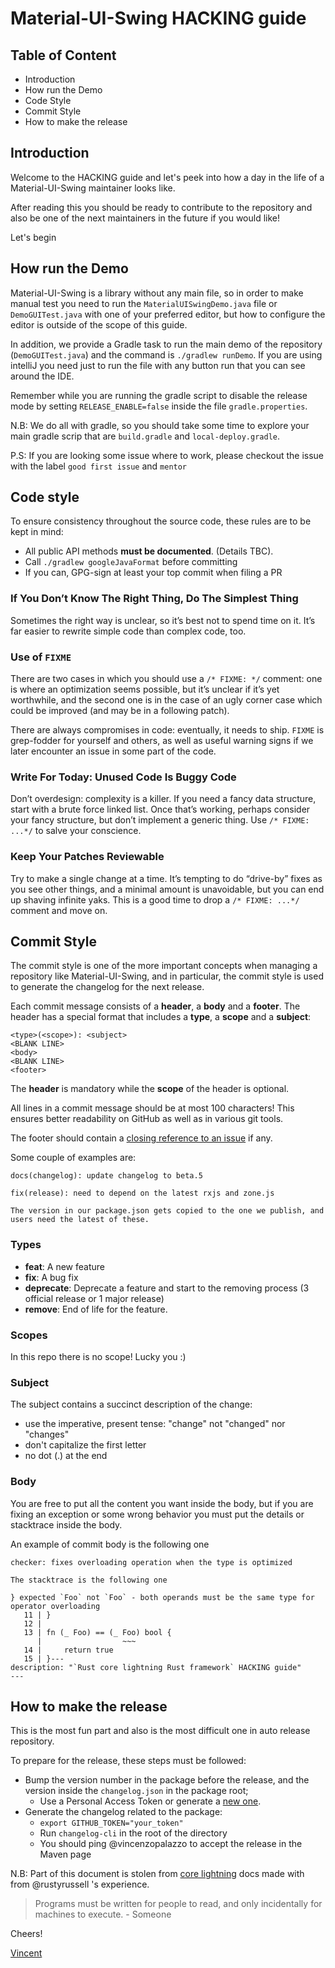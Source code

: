 # Material-UI-Swing HACKING guide

## Table of Content

- Introduction
- How run the Demo
- Code Style
- Commit Style
- How to make the release

## Introduction

Welcome to the HACKING guide and let's peek into how a day in the life of a Material-UI-Swing maintainer looks like.

After reading this you should be ready to contribute to the repository and also be one of
the next maintainers in the future if you would like!

Let's begin

## How run the Demo

Material-UI-Swing is a library without any main file, so in order to make manual test you need to run the `MaterialUISwingDemo.java` file or
`DemoGUITest.java` with one of your preferred editor, but how to configure the editor is outside of the scope of this guide.

In addition, we provide a Gradle task to run the main demo of the repository (`DemoGUITest.java`) and the command is `./gradlew runDemo`.
If you are using intelliJ you need just to run the file with any button run that you can see around the IDE.

Remember while you are running the gradle script to disable the release mode by setting `RELEASE_ENABLE=false` inside the file `gradle.properties`.

N.B: We do all with gradle, so you should take some time to explore your main gradle scrip that are `build.gradle` and `local-deploy.gradle`.

P.S: If you are looking some issue where to work, please checkout the issue with the label `good first issue` and `mentor`

## Code style

To ensure consistency throughout the source code, these rules are to be kept in mind:

- All public API methods **must be documented**. (Details TBC).
- Call `./gradlew googleJavaFormat` before committing
- If you can, GPG-sign at least your top commit when filing a PR

### If You Don’t Know The Right Thing, Do The Simplest Thing
Sometimes the right way is unclear, so it’s best not to spend time on it. It’s far easier to rewrite simple code than complex code, too.

### Use of `FIXME`

There are two cases in which you should use a `/* FIXME: */`
comment: one is where an optimization seems possible, but it’s unclear if it’s yet worthwhile,
and the second one is in the case of an ugly corner case which could be improved (and may be in a following patch).

There are always compromises in code: eventually, it needs to ship. `FIXME` is grep-fodder for yourself and others,
as well as useful warning signs if we later encounter an issue in some part of the code.

### Write For Today: Unused Code Is Buggy Code

Don’t overdesign: complexity is a killer. If you need a fancy data structure, start with a brute force linked list. Once that’s working,
perhaps consider your fancy structure, but don’t implement a generic thing. Use `/* FIXME: ...*/` to salve your conscience.

### Keep Your Patches Reviewable
Try to make a single change at a time. It’s tempting to do “drive-by” fixes as you see other things, and a minimal amount is unavoidable,
but you can end up shaving infinite yaks. This is a good time to drop a `/* FIXME: ...*/` comment and move on.


## Commit Style

The commit style is one of the more important concepts when managing a repository like Material-UI-Swing, and in particular,
the commit style is used to generate the changelog for the next release.

Each commit message consists of a **header**, a **body** and a **footer**. The header has a special
format that includes a **type**, a **scope** and a **subject**:

```
<type>(<scope>): <subject>
<BLANK LINE>
<body>
<BLANK LINE>
<footer>
```

The **header** is mandatory while the **scope** of the header is optional.

All lines in a commit message should be at most 100 characters! This ensures better readability on GitHub as well as in various git tools.

The footer should contain a [closing reference to an issue](https://help.github.com/articles/closing-issues-via-commit-messages/) if any.

Some couple of examples are:

```
docs(changelog): update changelog to beta.5
```

```
fix(release): need to depend on the latest rxjs and zone.js

The version in our package.json gets copied to the one we publish, and users need the latest of these.
```

### Types

- **feat**: A new feature
- **fix**: A bug fix
- **deprecate**: Deprecate a feature and start to the removing process (3 official release or 1 major release)
- **remove**: End of life for the feature.

### Scopes

In this repo there is no scope! Lucky you :)


### Subject

The subject contains a succinct description of the change:

- use the imperative, present tense: "change" not "changed" nor "changes"
- don't capitalize the first letter
- no dot (.) at the end

### Body

You are free to put all the content you want inside the body, but if you are fixing
an exception or some wrong behavior you must put the details or stacktrace inside the body.

An example of commit body is the following one

```
checker: fixes overloading operation when the type is optimized

The stacktrace is the following one

} expected `Foo` not `Foo` - both operands must be the same type for operator overloading
   11 | }
   12 |
   13 | fn (_ Foo) == (_ Foo) bool {
      |                  ~~~
   14 |     return true
   15 | }---
description: "`Rust core lightning Rust framework` HACKING guide"
---
```

## How to make the release

This is the most fun part and also is the most difficult one in auto release repository.

To prepare for the release, these steps must be followed:

- Bump the version number in the package before the release, and the version inside the `changelog.json` in the package root;
    - Use a Personal Access Token or generate a [new one](https://docs.github.com/en/authentication/keeping-your-account-and-data-secure/creating-a-personal-access-token).
- Generate the changelog related to the package:
    - `export GITHUB_TOKEN="your_token"`
    - Run `changelog-cli` in the root of the directory
    - You should ping @vincenzopalazzo to accept the release in the Maven page

N.B: Part of this document is stolen from [core lightning](https://github.com/ElementsProject/lightning/blob/master/doc/HACKING.md) docs made with from @rustyrussell 's experience.

>Programs must be written for people to read, and only incidentally for machines to execute.
>                                                                            - Someone

Cheers!

[Vincent](https://github.com/vincenzopalazzo)
